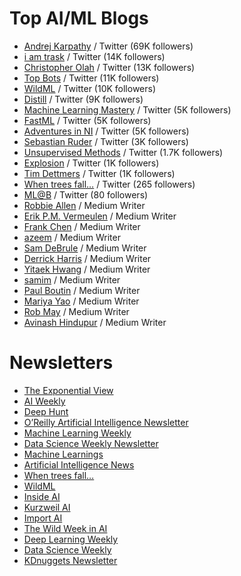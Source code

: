 # Top AI/ML Blogs #

- [Andrej Karpathy](http://karpathy.github.io/) / Twitter (69K followers)
- [i am trask](http://iamtrask.github.io/) / Twitter (14K followers)
- [Christopher Olah](http://colah.github.io/) / Twitter (13K followers)
- [Top Bots](http://www.topbots.com/) / Twitter (11K followers)
- [WildML](http://www.wildml.com/) / Twitter (10K followers)
- [Distill](http://distill.pub/) / Twitter (9K followers)
- [Machine Learning Mastery](http://machinelearningmastery.com/blog/) / Twitter (5K followers)
- [FastML](http://fastml.com/) / Twitter (5K followers)
- [Adventures in NI](https://joanna-bryson.blogspot.de/) / Twitter (5K followers)
- [Sebastian Ruder](http://sebastianruder.com/) / Twitter (3K followers)
- [Unsupervised Methods](http://unsupervisedmethods.com/) / Twitter (1.7K followers)
- [Explosion](https://explosion.ai/blog/) / Twitter (1K followers)
- [Tim Dettmers](http://timdettmers.com/) / Twitter (1K followers)
- [When trees fall…](http://blog.wtf.sg/) / Twitter (265 followers)
- [ML@B](https://ml.berkeley.edu/blog/) / Twitter (80 followers)
- [Robbie Allen](https://medium.com/@robbieallen) / Medium Writer
- [Erik P.M. Vermeulen](https://medium.com/@erikpmvermeulen) / Medium Writer
- [Frank Chen](https://medium.com/@withfries2) / Medium Writer
- [azeem](https://medium.com/@azeem) / Medium Writer
- [Sam DeBrule](https://medium.com/@samdebrule) / Medium Writer
- [Derrick Harris](https://medium.com/@derrickharris) / Medium Writer
- [Yitaek Hwang](https://medium.com/@yitaek) / Medium Writer
- [samim](https://medium.com/@samim) / Medium Writer
- [Paul Boutin](https://medium.com/@Paul_Boutin) / Medium Writer
- [Mariya Yao](https://medium.com/@thinkmariya) / Medium Writer
- [Rob May](https://medium.com/@robmay) / Medium Writer
- [Avinash Hindupur](https://medium.com/@hindupuravinash) / Medium Writer


# Newsletters #

- [The Exponential View](https://www.getrevue.co/profile/azeem)
- [AI Weekly](http://aiweekly.co/)
- [Deep Hunt](https://deephunt.in/)
- [O’Reilly Artificial Intelligence Newsletter](http://www.oreilly.com/ai/newsletter.html)
- [Machine Learning Weekly](http://mlweekly.com/)
- [Data Science Weekly Newsletter](https://www.datascienceweekly.org/)
- [Machine Learnings](http://subscribe.machinelearnings.co/)
- [Artificial Intelligence News](http://aiweekly.co/)
- [When trees fall…](https://meetnucleus.com/p/GVBR82UWhWb9)
- [WildML](https://meetnucleus.com/p/PoZVx95N9RGV)
- [Inside AI](https://inside.com/technically-sentient)
- [Kurzweil AI](http://www.kurzweilai.net/create-account)
- [Import AI](https://jack-clark.net/import-ai/)
- [The Wild Week in AI](https://www.getrevue.co/profile/wildml)
- [Deep Learning Weekly](http://www.deeplearningweekly.com/)
- [Data Science Weekly](https://www.datascienceweekly.org/)
- [KDnuggets Newsletter](http://www.kdnuggets.com/news/subscribe.html?qst)

